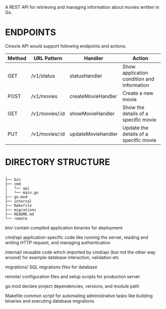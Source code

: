 A REST API for retrieving and managing information about movies written in Go.

# ENDPOINTS

Cinevie API would support following endpoints and actions:

| Method | URL Pattern    | Handler            | Action                                     |
| ------ | -------------- | ------------------ | ------------------------------------------ |
| GET    | /v1/status     | statusHandler      | Show application condition and information |
| POST   | /v1/movies     | createMovieHandler | Create a new movie                         |
| GET    | /v1/movies/:id | showMovieHandler   | Show the details of a specific movie       |
| PUT    | /v1/movies/:id | updateMoviehandler | Update the details of a specific movie     |

# DIRECTORY STRUCTURE

```
.
├── bin
├── cmd
│   └── api
│   └── main.go
├── go.mod
├── internal
├── Makefile
├── migrations
├── README.md
└── remote
```

bin/
contain compiled application binaries for deployment

cmd/api
application-specific code like running the server, reading and writing HTTP request, and managing authentication

internal/
reusable code which imported by cmd/api (but not the other way around) for example database interaction, validation etc

migrations/
SQL migrations files for database

remote/
configuration files and setup scripts for production server

go.mod
declare project dependencies, versions, and module path

Makefile
common script for automating administrative tasks like building binaries and executing database migrations

